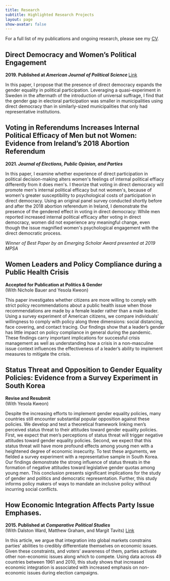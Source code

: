 ```yaml
---
title: Research
subtitle: Highlighted Research Projects
layout: page
show-avatar: false
---
```

<p> For a full list of my publications and ongoing research, please see my <a href="https://jeonghyunkim.com/Kim_CV copy.pdf"> CV</a>. </p>
  <section class="spotlight">
    <h2> Direct Democracy and Women’s Political Engagement </h2><p> <b> 2019. Published at <i> American Journal of Political Science </i> </b> <a href="https://onlinelibrary.wiley.com/doi/full/10.1111/ajps.12420" target="_blank"> Link </a> </p>
 <p> In this paper, I propose that the presence of direct democracy expands the gender
equality in political participation. Leveraging a quasi-experiment in Sweden in the aftermath of the
introduction of universal suffrage, I find that the gender gap in electoral participation was smaller in municipalities using direct democracy than in similarly-sized municipalities that only had representative institutions.</p>   
  </section>

  <section class="spotlight">
   <h2> Voting in Referendums Increases Internal Political Efficacy of Men
     but not Women: Evidence from Ireland’s 2018 Abortion Referendum  </h2> <p> <b> 2021. <i> Journal of Elections, Public Opinion, and Parties </i> </b> </p> 
  <p> In this paper, I examine whether experience of direct participation in political decision-making alters women's feelings of internal political effiacy differently from it does men's. I theorize that voting in direct democracy will promote men's internal political efficacy but not women's, because of women's greater susceptibility to psychological costs of participation in direct democracy. Using an original panel survey
conducted shortly before and after the 2018 abortion referendum in Ireland, I demonstrate the presence of the gendered effect in voting in direct democracy: While men reported increased internal political efficacy after voting in direct democracy, women did not experience any meaningful change, even though the issue magnified women's psychological engagement with the direct democratic process. <p> <i> Winner of Best Paper by an Emerging Scholar Award presented at 2019 MPSA </i> </p> </p> 
  
  </section> 

<section class="spotlight">
  <h2> Women Leaders and Policy Compliance during a Public Health Crisis</h2> <p> <b>  Accepted for Publication at Politics & Gender </b> <br>(With Nichole Bauer and Yesola Kweon) </p>
<p> This paper investigates whether citizens are more willing to comply with strict policy recommendations about a public health issue when those recommendations are made by a female leader rather than a male leader. Using a survey experiment of American citizens, we compare individuals’ willingness to comply with policy along three dimensions: social distancing, face covering, and contact tracing. Our findings show that a leader’s gender has little impact on policy compliance in general during the pandemic. These findings carry important implications for successful crisis management as well as understanding how a crisis in a non-masculine issue context influences the effectiveness of a leader’s ability to implement measures to mitigate the crisis. </p>
</section>

<section class="spotlight">
  <h2> Status Threat and Opposition to Gender Equality Policies: Evidence from a Survey Experiment in South Korea</h2> <p> <b>  Revise and Resubmit </b> <br>(With Yesola Kweon) </p>
  <p> Despite the increasing efforts to implement gender equality policies, many countries still encounter substantial popular opposition against these policies. We develop and test a theoretical framework linking men’s perceived status threat to their attitudes toward gender equality policies. First, we expect that men’s perceptions of status threat will trigger negative attitudes toward gender equality policies. Second, we expect that this status threat will have more profound effects among young men with a heightened degree of economic insecurity. To test these arguments, we fielded a survey experiment with a representative sample in South Korea. Our findings demonstrate the strong influence of status threats in the formation of negative attitudes toward legislative gender quotas among young men. This conclusion presents significant implications for the study of gender and politics and democratic representation. Further, this study informs policy makers of ways to mandate an inclusive policy without incurring social conflicts. </p>
  </section>

  <section class="spotlight">
  <h2> How Economic Integration Affects Party Issue Emphases.</h2> <p> <b> 2015. Published at <i> Comparative Political Studies </i> </b> <br>(With Dalston Ward, Matthew Graham, and Margit Tavits)  <a href="https://journals.sagepub.com/doi/full/10.1177/0010414015576745" target="_blank"> Link </a> </p>
  
  <p> In this article, we argue that integration into global markets constrains parties’ abilities to credibly differentiate themselves on economic issues. Given these constraints, and voters’ awareness of them, parties activate other non-economic issues along which to compete. Using data across 49 countries between 1961 and 2010, this study shows that increased economic integration is associated with increased emphasis on non-economic issues during election campaigns. </p>
  </section>
